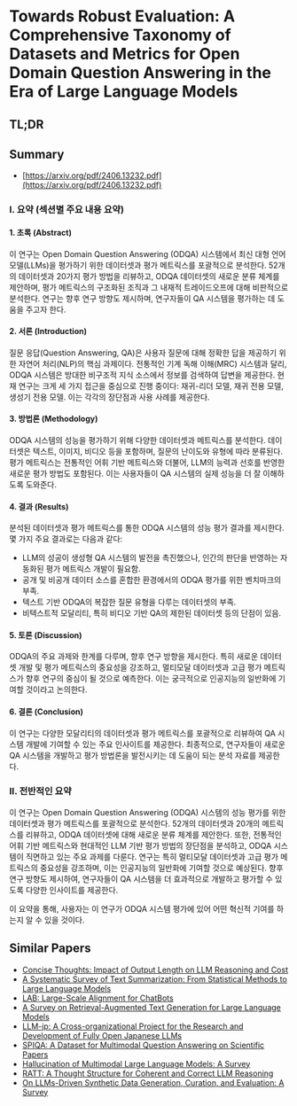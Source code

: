# Towards Robust Evaluation: A Comprehensive Taxonomy of Datasets and Metrics for Open Domain Question Answering in the Era of Large Language Models
## TL;DR
## Summary
- [https://arxiv.org/pdf/2406.13232.pdf](https://arxiv.org/pdf/2406.13232.pdf)

### I. 요약 (섹션별 주요 내용 요약)

#### 1. 초록 (Abstract)
이 연구는 Open Domain Question Answering (ODQA) 시스템에서 최신 대형 언어 모델(LLMs)을 평가하기 위한 데이터셋과 평가 메트릭스를 포괄적으로 분석한다. 52개의 데이터셋과 20가지 평가 방법을 리뷰하고, ODQA 데이터셋의 새로운 분류 체계를 제안하며, 평가 메트릭스의 구조화된 조직과 그 내재적 트레이드오프에 대해 비판적으로 분석한다. 연구는 향후 연구 방향도 제시하며, 연구자들이 QA 시스템을 평가하는 데 도움을 주고자 한다.

#### 2. 서론 (Introduction)
질문 응답(Question Answering, QA)은 사용자 질문에 대해 정확한 답을 제공하기 위한 자연어 처리(NLP)의 핵심 과제이다. 전통적인 기계 독해 이해(MRC) 시스템과 달리, ODQA 시스템은 방대한 비구조적 지식 소스에서 정보를 검색하여 답변을 제공한다. 현재 연구는 크게 세 가지 접근을 중심으로 진행 중이다: 재귀-리더 모델, 재귀 전용 모델, 생성기 전용 모델. 이는 각각의 장단점과 사용 사례를 제공한다.

#### 3. 방법론 (Methodology)
ODQA 시스템의 성능을 평가하기 위해 다양한 데이터셋과 메트릭스를 분석한다. 데이터셋은 텍스트, 이미지, 비디오 등을 포함하며, 질문의 난이도와 유형에 따라 분류된다. 평가 메트릭스는 전통적인 어휘 기반 메트릭스와 더불어, LLM의 능력과 선호를 반영한 새로운 평가 방법도 포함된다. 이는 사용자들이 QA 시스템의 실제 성능을 더 잘 이해하도록 도와준다.

#### 4. 결과 (Results)
분석된 데이터셋과 평가 메트릭스를 통한 ODQA 시스템의 성능 평가 결과를 제시한다. 몇 가지 주요 결과로는 다음과 같다:
- LLM의 성공이 생성형 QA 시스템의 발전을 촉진했으나, 인간의 판단을 반영하는 자동화된 평가 메트릭스 개발이 필요함.
- 공개 및 비공개 데이터 소스를 혼합한 환경에서의 ODQA 평가를 위한 벤치마크의 부족.
- 텍스트 기반 ODQA의 복잡한 질문 유형을 다루는 데이터셋의 부족.
- 비텍스트적 모달리티, 특히 비디오 기반 QA의 제한된 데이터셋 등의 단점이 있음.

#### 5. 토론 (Discussion)
ODQA의 주요 과제와 한계를 다루며, 향후 연구 방향을 제시한다. 특히 새로운 데이터셋 개발 및 평가 메트릭스의 중요성을 강조하고, 멀티모달 데이터셋과 고급 평가 메트릭스가 향후 연구의 중심이 될 것으로 예측한다. 이는 궁극적으로 인공지능의 일반화에 기여할 것이라고 논의한다.

#### 6. 결론 (Conclusion)
이 연구는 다양한 모달리티의 데이터셋과 평가 메트릭스를 포괄적으로 리뷰하여 QA 시스템 개발에 기여할 수 있는 주요 인사이트를 제공한다. 최종적으로, 연구자들이 새로운 QA 시스템을 개발하고 평가 방법론을 발전시키는 데 도움이 되는 분석 자료를 제공한다.

### II. 전반적인 요약

이 연구는 Open Domain Question Answering (ODQA) 시스템의 성능 평가를 위한 데이터셋과 평가 메트릭스를 포괄적으로 분석한다. 52개의 데이터셋과 20개의 메트릭스를 리뷰하고, ODQA 데이터셋에 대해 새로운 분류 체계를 제안한다. 또한, 전통적인 어휘 기반 메트릭스와 현대적인 LLM 기반 평가 방법의 장단점을 분석하고, ODQA 시스템이 직면하고 있는 주요 과제를 다룬다. 연구는 특히 멀티모달 데이터셋과 고급 평가 메트릭스의 중요성을 강조하며, 이는 인공지능의 일반화에 기여할 것으로 예상된다. 향후 연구 방향도 제시하여, 연구자들이 QA 시스템을 더 효과적으로 개발하고 평가할 수 있도록 다양한 인사이트를 제공한다.

이 요약을 통해, 사용자는 이 연구가 ODQA 시스템 평가에 있어 어떤 혁신적 기여를 하는지 알 수 있을 것이다.

## Similar Papers
- [Concise Thoughts: Impact of Output Length on LLM Reasoning and Cost](2407.19825.md)
- [A Systematic Survey of Text Summarization: From Statistical Methods to Large Language Models](2406.11289.md)
- [LAB: Large-Scale Alignment for ChatBots](2403.01081.md)
- [A Survey on Retrieval-Augmented Text Generation for Large Language Models](2404.10981.md)
- [LLM-jp: A Cross-organizational Project for the Research and Development of Fully Open Japanese LLMs](2407.03963.md)
- [SPIQA: A Dataset for Multimodal Question Answering on Scientific Papers](2407.09413.md)
- [Hallucination of Multimodal Large Language Models: A Survey](2404.18930.md)
- [RATT: A Thought Structure for Coherent and Correct LLM Reasoning](2406.02746.md)
- [On LLMs-Driven Synthetic Data Generation, Curation, and Evaluation: A Survey](2406.15126.md)
